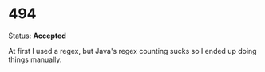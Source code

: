 494
=====

Status: **Accepted**

At first I used a regex, but Java's regex counting sucks so I ended up doing things manually.
